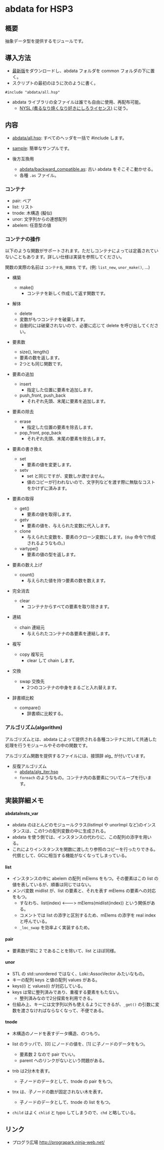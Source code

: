 # abdata for HSP3
## 概要
抽象データ型を提供するモジュールです。

## 導入方法
* [最新版](https://github.com/vain0/abdata/archive/master.zip)をダウンロードし、abdata フォルダを common フォルダの下に置く。
* スクリプトの最初のほうに次のように書く。

```hsp
#include "abdata/all.hsp"
```

* abdata ライブラリの全ファイルは誰でも自由に使用、再配布可能。
  * [NYSL (煮るなり焼くなり好きにしろライセンス)](http://www.kmonos.net/nysl/) に従う。

## 内容
* [abdata/all.hsp](abdata/all.hsp): すべてのヘッダを一括で \#include します。
* [sample](sample): 簡単なサンプルです。

* 後方互換用
  * [abdata/backward_compatible.as](abdata/backward_compatible.as): 古い abdata をそこそこ動かせる。
  * 各種 `.as` ファイル。

### コンテナ
* pair: ペア
* list: リスト
* tnode: 木構造 (擬似)
* unor: 文字列からの連想配列
* abelem: 任意型の値

### コンテナの操作
以下のような関数がサポートされます。ただしコンテナによっては定義されていないこともあります。詳しい仕様は実装を参照してください。

関数の実際の名前は ``コンテナ名_関数名`` です。(例: `list_new`, `unor_make()`, ...)

* 構築
  * make()
    * コンテナを新しく作成して返す関数です。
* 解体
  * delete
  * 変数がもつコンテナを破棄します。
  * 自動的には破棄されないので、必要に応じて delete を呼び出してください。

* 要素数
  * size(), length()
  * 要素の数を返します。
  * 2つとも同じ関数です。
* 要素の追加
  * insert
    * 指定した位置に要素を追加します。
  * push_front, push_back
    * それぞれ先頭、末尾に要素を追加します。
* 要素の除去
  * erase
    * 指定した位置の要素を除去します。
  * pop_front, pop_back
    * それぞれ先頭、末尾の要素を除去します。
* 要素の書き換え
  * set
    * 要素の値を変更します。
  * setv
    * set と同じですが、変数しか渡せません。
    * 値のコピーが行われないので、文字列などを渡す際に無駄なコストをかけずに済みます。
* 要素の取得
  * get()
    * 要素の値を取得します。
  * getv
    * 要素の値を、与えられた変数に代入します。
  * clone
    * 与えられた変数を、要素のクローン変数にします。(`dup` 命令で作成されるようなもの。)
  * vartype()
    * 要素の値の型を返します。
* 要素の数え上げ
  * count()
    * 与えられた値を持つ要素の数を数えます。

* 完全消去
  * clear
    * コンテナからすべての要素を取り除きます。
* 連結
  * chain 連結元
    * 与えられたコンテナの各要素を連結します。
* 複写
  * copy 複写元
    * clear して chain します。
* 交換
  * swap 交換先
    * 2つのコンテナの中身をまるごと入れ替えます。
* 辞書順比較
  * compare()
    * 辞書順に比較する。

### アルゴリズム(algorithm)
アルゴリズムとは、abdata によって提供される各種コンテナに対して共通した処理を行うモジュールやその中の関数です。

アルゴリズム関数を提供するファイルには、接頭辞 alg_ が付いています。

* 反復アルゴリズム
  * [abdata/alg_iter.hsp](abdata/alg_iter.hsp)
  * `foreach` のようなもの。コンテナ内の各要素についてループを行います。

## 実装詳細メモ
#### abdataInsts_var
* abdata のほとんどのモジュールクラス(listImpl や unorImpl など)のインスタンスは、この1つの配列変数の中に生成される。
* abdata を使う側では、インスタンスの代わりに、この配列の添字を用いる。
* これによりインスタンスを関数に渡したり参照のコピーを行ったりできる。代償として、GCに相当する機能がなくなってしまっている。

#### list
* インスタンスの中に abelem の配列 mElems をもつ。その要素はこの list の値を表しているが、順番は同じではない。
* メンバ変数 midlist が、list の要素と、それを表す mElems の要素への対応をもつ。
  * すなわち、list(index) <---> mElems(midlist(index)) という関係がある。
  * コメントでは list の添字と区別するため、mElems の添字を real index と呼んでいる。
  * `_loc_swap` を効率よく実装するため。

#### pair
* 要素数が常に 2 であることを除いて、list とほぼ同様。

#### unor
* STL の std::unordered ではなく、Loki::AssocVector みたいなもの。
* キーの配列 keys と値の配列 values がある。
* keys(i) と values(i) が対応している。
* keys は常に整列済みであり、重複する要素をもたない。
  * 整列済みなので2分探索を利用できる。
* 仕組み上、キーには文字列以外も使えるようにできるが、`_get()` の引数に変数を渡さなければならなくなって、不便である。

#### tnode
* 木構造のノードを表すデータ構造、のつもり。
* list のラッパで、[0] にノードの値を、[1] に子ノードのデータをもつ。
  * 要素数 2 なので pair でいい。
  * parent へのリンクがないという問題がある。
* tnb は2分木を表す。
  * 子ノードのデータとして、tnode の pair をもつ。
* tnx は、子ノードの数が固定されない木を表す。
  * 子ノードのデータとして、tnode の list をもつ。

* `child` はよく `chlid` と typo してしまうので、`chd` と略している。

## リンク
* プログラ広場 <http://prograpark.ninja-web.net/>
